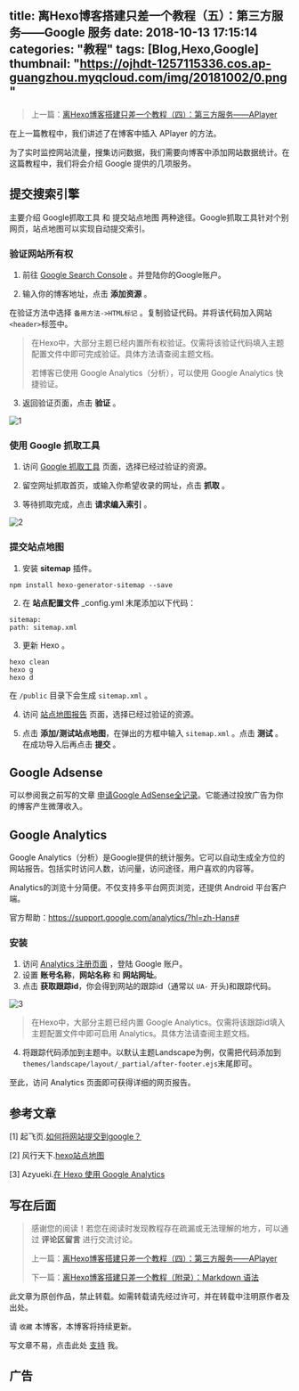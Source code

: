 title: 离Hexo博客搭建只差一个教程（五）：第三方服务——Google 服务
date: 2018-10-13 17:15:14
categories: "教程"
tags: [Blog,Hexo,Google]
thumbnail: "https://ojhdt-1257115336.cos.ap-guangzhou.myqcloud.com/img/20181002/0.png"
---
>上一篇：[离Hexo博客搭建只差一个教程（四）：第三方服务——APlayer](https://ojhdt.club/20181006/hexo-4)


在上一篇教程中，我们讲述了在博客中插入 APlayer 的方法。

为了实时监控网站流量，搜集访问数据，我们需要向博客中添加网站数据统计。在这篇教程中，我们将会介绍 Google 提供的几项服务。

## 提交搜索引擎
主要介绍 Google抓取工具 和 提交站点地图 两种途径。Google抓取工具针对个别网页，站点地图可以实现自动提交索引。

### 验证网站所有权

1. 前往 [Google Search Console](https://www.google.com/webmasters/tools/home?hl=zh-CN) 。并登陆你的Google账户。

2. 输入你的博客地址，点击 **添加资源** 。

在验证方法中选择 `备用方法->HTML标记` 。复制验证代码。并将该代码加入网站`<header>`标签中。
>在Hexo中，大部分主题已经内置所有权验证。仅需将该验证代码填入主题配置文件中即可完成验证。具体方法请查阅主题文档。
>
>若博客已使用 Google Analytics（分析），可以使用 Google Analytics 快捷验证。

3. 返回验证页面，点击 **验证** 。

![1](https://ojhdt-1257115336.cos.ap-guangzhou.myqcloud.com/img/20181013/1.png)

### 使用 Google 抓取工具

1. 访问 [Google 抓取工具](https://www.google.com/webmasters/tools/googlebot-fetch?hl=zh-CN) 页面，选择已经过验证的资源。

2. 留空网址抓取首页，或输入你希望收录的网址，点击 **抓取** 。

3. 等待抓取完成，点击 **请求编入索引** 。

![2](https://ojhdt-1257115336.cos.ap-guangzhou.myqcloud.com/img/20181013/2.png)

### 提交站点地图

1. 安装 **sitemap** 插件。
```
npm install hexo-generator-sitemap --save
```
2. 在 **站点配置文件** _config.yml 末尾添加以下代码：
```
sitemap:
path: sitemap.xml
```
3. 更新 Hexo 。
```
hexo clean
hexo g
hexo d
```
在 `/public` 目录下会生成 `sitemap.xml` 。

4. 访问 [站点地图报告](https://www.google.com/webmasters/tools/sitemap-list?hl=zh-CN) 页面，选择已经过验证的资源。

5. 点击 **添加/测试站点地图**，在弹出的方框中输入 `sitemap.xml` 。点击 **测试** 。在成功导入后再点击 **提交** 。


## Google Adsense

可以参阅我之前写的文章 [申请Google AdSense全记录](https://ojhdt.club/20180908/adsense/)。它能通过投放广告为你的博客产生微薄收入。

## Google Analytics

Google Analytics（分析）是Google提供的统计服务。它可以自动生成全方位的网站报告。包括实时访问人数，访问量，访问途径，用户喜欢的内容等。

Analytics的浏览十分简便。不仅支持多平台网页浏览，还提供 Android 平台客户端。

官方帮助：https://support.google.com/analytics/?hl=zh-Hans#

### 安装
1. 访问 [Analytics 注册页面](https://analytics.google.com/analytics/web/?authuser=0#/provision/SignUp) ，登陆 Google 账户。
2. 设置 **账号名称**，**网站名称** 和 **网站网址**。
3. 点击 **获取跟踪id**，你会得到网站的跟踪id（通常以 `UA-` 开头)和跟踪代码。

![3](https://ojhdt-1257115336.cos.ap-guangzhou.myqcloud.com/img/20181013/3.png)

>在Hexo中，大部分主题已经内置 Google Analytics。仅需将该跟踪id填入主题配置文件中即可启用 Analytics。具体方法请查阅主题文档。

4. 将跟踪代码添加到主题中。以默认主题Landscape为例，仅需把代码添加到`themes/landscape/layout/_partial/after-footer.ejs`末尾即可。

至此，访问 Analytics 页面即可获得详细的网页报告。

## 参考文章
[1] 起飞页.[如何将网站提交到google？](https://www.qifeiye.com/%E5%A6%82%E4%BD%95%E5%B0%86%E7%BD%91%E7%AB%99%E6%8F%90%E4%BA%A4%E5%88%B0google%EF%BC%9F/)

[2] 风行天下.[hexo站点地图](https://www.cnblogs.com/php-linux/p/8493181.html)

[3] Azyueki.[在 Hexo 使用 Google Analytics](http://azyukei.github.io/2015/04/Hexo-Google-Analytics/)

## 写在后面
>感谢您的阅读！若您在阅读时发现教程存在疏漏或无法理解的地方，可以通过 **评论区留言** 进行交流讨论。
>
>上一篇：[离Hexo博客搭建只差一个教程（四）：第三方服务——APlayer](https://ojhdt.club/20181006/hexo-4)
>
>下一篇：[离Hexo博客搭建只差一个教程（附录）：Markdown 语法](https://ojhdt.club/20181006/hexo-markdown)

此文章为原创作品，禁止转载。如需转载请先经过许可，并在转载中注明原作者及出处。

请 `收藏` 本博客，本博客将持续更新。

写文章不易，点击此处 [支持](https://ojhdt.club/donate) 我。


## 广告
<script async src="//pagead2.googlesyndication.com/pagead/js/adsbygoogle.js"></script>
<ins class="adsbygoogle"
     style="display:block; text-align:center;"
     data-ad-layout="in-article"
     data-ad-format="fluid"
     data-ad-client="ca-pub-1043177129475579"
     data-ad-slot="7254716173"></ins>
<script>
     (adsbygoogle = window.adsbygoogle || []).push({});
</script>